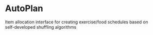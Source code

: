 # AutoPlan
Item allocation interface for creating exercise/food schedules based on self-developed shuffling algorithms
